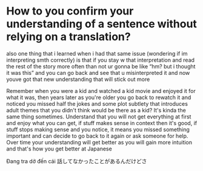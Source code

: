 # How to you confirm your understanding of a sentence without relying on a translation?

also one thing that i learned when i had that same issue (wondering if im interpreting smth correctly) is that if you stay w that interpretation and read the rest of the story more often than not ur gonna be like “hm? but i thought it was this” and you can go back and see that u misinterpreted it and now youve got that new understanding that will stick out more

Remember when you were a kid and watched a kid movie and enjoyed it for what it was, then years later as you're older you go back to rewatch it and noticed you missed half the jokes and some plot subtlety that introduces adult themes that you didn't think would be there as a kid?  It's kinda the same thing sometimes. Understand that you will not get everything at first and enjoy what you can get, if stuff makes sense in context then it's good, if stuff stops making sense and you notice, it means you missed something important and can decide to go back to it again or ask someone for help. Over time your understanding will get better as you will gain more intuition and that's how you get better at Japanese

Đang tra dở đến cái 話してなかったことがあるんだけどさ
